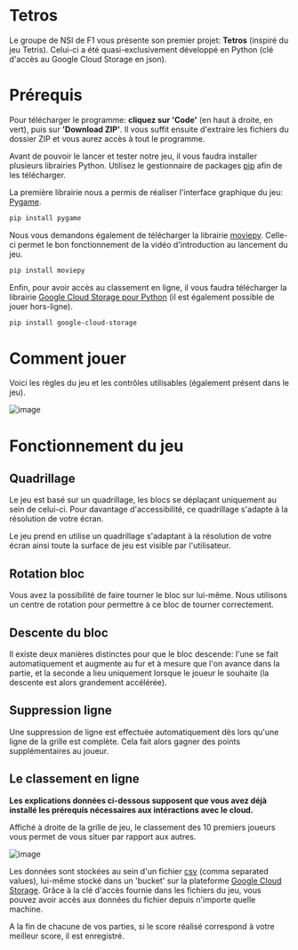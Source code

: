 # Tetros

Le groupe de NSI de F1 vous présente son premier projet: **Tetros** (inspiré du jeu Tetris). Celui-ci a été quasi-exclusivement développé en Python (clé d'accès  au Google Cloud Storage en json).


# Prérequis

Pour télécharger le programme: **cliquez sur 'Code'** (en haut à droite, en vert), puis sur **'Download ZIP'**. Il vous suffit ensuite d'extraire les fichiers du dossier ZIP et vous aurez accès à tout le programme.

Avant de pouvoir le lancer et tester notre jeu, il vous faudra installer plusieurs librairies Python. Utilisez le gestionnaire de packages [pip](https://pip.pypa.io/en/stable/) afin de les télécharger.

La première librairie nous a permis de réaliser l'interface graphique du jeu: [Pygame](https://www.pygame.org/docs/).
```bash
pip install pygame
```

Nous vous demandons également de télécharger la librairie [moviepy](https://zulko.github.io/moviepy/). Celle-ci permet le bon fonctionnement de la vidéo d'introduction au lancement du jeu.
```bash
pip install moviepy
```

Enfin, pour avoir accès au classement en ligne, il vous faudra télécharger la librairie [Google Cloud Storage pour Python](https://github.com/GoogleCloudPlatform/python-docs-samples/blob/main/notebooks/rendered/cloud-storage-client-library.md) (il est également possible de jouer hors-ligne).
```bash
pip install google-cloud-storage
```

# Comment jouer
Voici les règles du jeu et les contrôles utilisables (également présent dans le jeu).

![image](https://github.com/NSI-F1-2023-2024/Project-1-TETRIS/blob/main/assets/menu/regles_image.png)

# Fonctionnement du jeu

## Quadrillage
Le jeu est basé sur un quadrillage, les blocs se déplaçant uniquement au sein de celui-ci. Pour davantage d'accessibilité, ce quadrillage s'adapte à la résolution de votre écran.

Le jeu prend en utilise un quadrillage s'adaptant à la résolution de votre écran ainsi toute la surface de jeu est visible par l'utilisateur.

## Rotation bloc
Vous avez la possibilité de faire tourner le bloc sur lui-même. Nous utilisons un centre de rotation pour permettre à ce bloc de tourner correctement.

## Descente du bloc
Il existe deux manières distinctes pour que le bloc descende: l'une se fait automatiquement et augmente au fur et à mesure que l'on avance dans la partie, et la seconde a lieu uniquement lorsque le joueur le souhaite (la descente est alors grandement accélérée).

## Suppression ligne
Une suppression de ligne est effectuée automatiquement dès lors qu'une ligne de la grille est complète. Cela fait alors gagner des points supplémentaires au joueur.

## Le classement en ligne

<b>Les explications données ci-dessous supposent que vous avez déjà installé les prérequis nécessaires aux intéractions avec le cloud.</b>

Affiché à droite de la grille de jeu, le classement des 10 premiers joueurs vous permet de vous situer par rapport aux autres.

![image](https://github.com/NSI-F1-2023-2024/Project-1-TETRIS/blob/main/assets/menu/score.png)

Les données sont stockées au sein d'un fichier [csv](https://fr.wikipedia.org/wiki/Comma-separated_values) (comma separated values), lui-même stocké dans un 'bucket' sur la plateforme [Google Cloud Storage](https://cloud.google.com/storage/docs/introduction?hl=fr).
Grâce à la clé d'accès fournie dans les fichiers du jeu, vous pouvez avoir accès aux données du fichier depuis n'importe quelle machine.

A la fin de chacune de vos parties, si le score réalisé correspond à votre meilleur score, il est enregistré.
